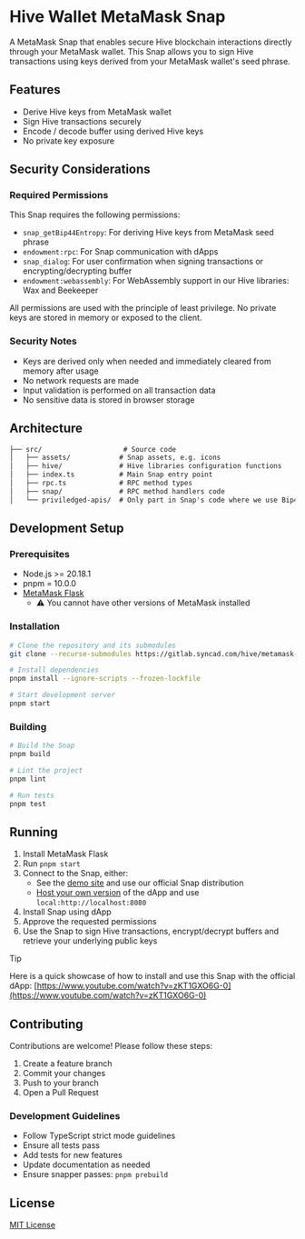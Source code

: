 # Hive Wallet MetaMask Snap

A MetaMask Snap that enables secure Hive blockchain interactions directly through your MetaMask wallet. This Snap allows you to sign Hive transactions using keys derived from your MetaMask wallet's seed phrase.

## Features

- Derive Hive keys from MetaMask wallet
- Sign Hive transactions securely
- Encode / decode buffer using derived Hive keys
- No private key exposure

## Security Considerations

### Required Permissions

This Snap requires the following permissions:

- `snap_getBip44Entropy`: For deriving Hive keys from MetaMask seed phrase
- `endowment:rpc`: For Snap communication with dApps
- `snap_dialog`: For user confirmation when signing transactions or encrypting/decrypting buffer
- `endowment:webassembly`: For WebAssembly support in our Hive libraries: Wax and Beekeeper

All permissions are used with the principle of least privilege. No private keys are stored in memory or exposed to the client.

### Security Notes

- Keys are derived only when needed and immediately cleared from memory after usage
- No network requests are made
- Input validation is performed on all transaction data
- No sensitive data is stored in browser storage

## Architecture

```txt
├── src/                    # Source code
│   ├── assets/            # Snap assets, e.g. icons
│   ├── hive/              # Hive libraries configuration functions
│   ├── index.ts           # Main Snap entry point
│   ├── rpc.ts             # RPC method types
│   ├── snap/              # RPC method handlers code
│   └── priviledged-apis/  # Only part in Snap's code where we use Bip44 entropy functions
```

## Development Setup

### Prerequisites

- Node.js >= 20.18.1
- pnpm = 10.0.0
- [MetaMask Flask](https://metamask.io/flask/)
  - ⚠️ You cannot have other versions of MetaMask installed

### Installation

```bash
# Clone the repository and its submodules
git clone --recurse-submodules https://gitlab.syncad.com/hive/metamask-snap.git

# Install dependencies
pnpm install --ignore-scripts --frozen-lockfile

# Start development server
pnpm start
```

### Building

```bash
# Build the Snap
pnpm build

# Lint the project
pnpm lint

# Run tests
pnpm test
```

## Running

1. Install MetaMask Flask
2. Run `pnpm start`
3. Connect to the Snap, either:
    - See the [demo site](https://auth.openhive.network/) and use our official Snap distribution
    - [Host your own version](https://gitlab.syncad.com/hive/wallet-dapp.git) of the dApp and use `local:http://localhost:8080`
4. Install Snap using dApp
5. Approve the requested permissions
6. Use the Snap to sign Hive transactions, encrypt/decrypt buffers and retrieve your underlying public keys

> [!TIP]
> Here is a quick showcase of how to install and use this Snap with the official dApp: [https://www.youtube.com/watch?v=zKT1GXO6G-0](https://www.youtube.com/watch?v=zKT1GXO6G-0)

## Contributing

Contributions are welcome! Please follow these steps:

1. Create a feature branch
2. Commit your changes
3. Push to your branch
4. Open a Pull Request

### Development Guidelines

- Follow TypeScript strict mode guidelines
- Ensure all tests pass
- Add tests for new features
- Update documentation as needed
- Ensure snapper passes: `pnpm prebuild`

## License

[MIT License](LICENSE.md)
